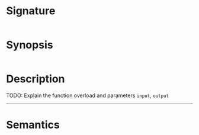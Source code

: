 # Signature
```vikid-signature
```

# Synopsis
```vikid-synopsis
```

# Description
TODO: Explain the function overload and parameters `input`, `output`


----
# Semantics